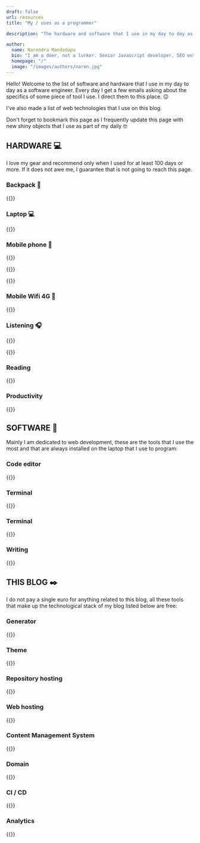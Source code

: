 ```yaml
---
draft: false
url: resources
title: "My / uses as a programmer"

description: "The hardware and software that I use in my day to day as a Software Engineer! This list is updated regularly!"

author:
  name: Narendra Mandadapu
  bio: "I am a doer, not a lurker. Senior Javascript developer, SEO enthusiast. Every day I read at least five pages from a book and write my interpretation here on https://5pagesaday.com"
  homepage: "/"
  image: "/images/authors/naren.jpg"
---
```


Hello! Welcome to the list of software and hardware that I use in my day to day as a software engineer. Every day I get a few emails asking about the specifics of some piece of tool I use. I direct them to this place. 😉

I've also made a list of web technologies that I use on this blog.

Don't forget to bookmark this page as I frequently update this page with new shiny objects that I use as part of my daily 🤓

## HARDWARE 💻

I love my gear and recommend only when I used for at least 100 days or more. If it does not awe me, I guarantee that is not going to reach this page.


### Backpack 🎒

{{<product
    title = "Tom Bihn Synapse 25 (Made in America)"
    description = "I can fit my whole house. It's my best friend and comes with me wherever I go either a day trip to a coffee shop or a weekend hackathon trip to Europe. My freedom of choice to travel."
    image = "/images/uses/TomBihn.jpg"
    cta = "View on TomBihn"
    link = "https://www.tombihn.com/products/synapse-25?_pos=1&_sid=8d7066ee2&_ss=r&variant=7593898442815/">}}

### Laptop 💻

{{<product
    title = "MacBook Pro (15-inch, 2019)"
    description = "This space gray MacBook Pro is my favourite gadget. The battery lasts up to 10 hours which enables me to work from anywhere. It is a beast of a machine with 16GB RAM, 512GB Storage, 2.6GHz Intel Core i7."
    image = "/images/uses/macbookpro-15.jpg"
    cta = "View on Amazon"
    link = "https://www.amazon.com/Apple-MacBook-Retina-2-6GHz-6-Core/dp/B07FMLZCR5/ref=as_li_ss_tl?crid=38HJ4L3I6VYX6&dchild=1&keywords=macbook+pro+2019+15&qid=1589381689&refinements=p_n_condition-type:6461716011&rnid=6461714011&sprefix=macbook+pro+2019,aps,256&sr=8-19&th=1&linkCode=ll1&tag=bestp0b-20&linkId=02bd9073c1e9dd1f782a172ad6bfff31&language=en_US">}}

### Mobile phone 📱

{{<product
    title = "Apple iPhone XS"
    description = "The best iPhone ever built by Apple. Smooth and slick. Friendly user interface and usability. 64GB storage, space gray color that matches with my Macbook, both gel together well. Syncing files between them are easy."
    image = "/images/uses/iPhoneXS.jpeg"
    cta = "View on Amazon"
    link = "https://www.amazon.com/Apple-iPhone-64GB-Space-Gray/dp/B07SC58QBW/ref=as_li_ss_tl?crid=68L3BA36XAI&dchild=1&keywords=iphone+xs&qid=1589383307&s=electronics&sprefix=iphone+XS,aps,276&sr=1-3&linkCode=ll1&tag=bestp0b-20&linkId=ded3b44673781c4c3de3ebc7897a975c&language=en_US">}}

{{<product
    title = "Tablet"
    description = "Apple iPad Pro (11inch, Wifi, 256GB, Space Gray). I write this blog on my iPad and read books with a kindle tablet app. I watch Netflix and Amazon Prime. That's all. I wish I can use it more, but I don't."
    image = "/images/uses/ipad-pro-11inch.jpg"
    cta = "View on Amazon"
    link = "https://www.amazon.com/dp/B0863358NV/ref=as_li_ss_tl?th=1&linkCode=ll1&tag=5pagesaday-20&linkId=11f304684d260a328c684942af5387ed&language=en_US">}}

{{<product
    title = "Keyboard"
    description = "I connect my iPad Pro with this keyboard. Not bad but can't recommend as there are better ones out there. If you are on a budget and need a decent keyboard, then go for it."
    image = "/images/uses/keyboard-case-iPad-Pro-11.jpg"
    cta = "View on Amazon"
    link = "https://www.amazon.com/CHESONA-Pro-11/dp/B07YFT5GFF/ref=as_li_ss_tl?dchild=1&keywords=iPad+Pro+11+Inch+Keyboard+Case+For+iPad+Pro+11+2018&qid=1591199758&sr=8-1&linkCode=ll1&tag=5pagesaday-20&linkId=38301e1a79bfe5cd0e88fe1f4d301494&language=en_US">}}


### Mobile Wifi 4G 📶

{{<product
    title = "Mobile WiFi 4G Hotspot"
    description = "I use this as my backup wifi when working from a cafe or roaming the world on my backpack. Fast and furious, it supports rapid download speed up to 150 Mbps on 4G LTE and 43.2 Mbps on a 3G connection—a must-have gadget."
    image = "/images/uses/Huawei-Mobile-Wifi.jpg"
    cta = "Grab from Amazon"
    link = "https://www.amazon.com/E5577Cs-321-Hotspot-globally-Unlocked-ORIGINAL/dp/B011YM0OXU/ref=as_li_ss_tl?ie=UTF8&linkCode=ll1&tag=bestp0b-20&linkId=997acee0fb44d46de83b3c31dc2a9754&language=en_US">}}

### Listening 🎧

{{<product
    title="Audible"
    description="If you hate reading like me, then you can listen to your favourite books for FREE on Amazon Audible. Most of the books I review here I listen when I go for a jog or walk which I do every day (5 kilometres/3 miles)."
    image="images/audible.jpg"
    cta="Don't Read. Just 🎧"
    link="https://www.amazon.com/dp/B00NB86OYE/ref=as_li_ss_il?adId=B00NB86OYE&ref-refURL=http://localhost:1313/books/start-from-zero-3/&slotNum=0&imprToken=uzNV.RLi3kQs3GwTyReqFA&adType=smart&adMode=manual&adFormat=card&impressionTimestamp=1591184129368&linkCode=li1&tag=5pagesaday-20&linkId=07f939fffb43a6d4fd7bc33f85031544&language=en_US" >}}

{{<product
    title="Headphones — Wireless"
    description="Noise cancellation. No wires or cords to trip over. Full day charge. I wear these cans all the time, and friends say these are my new pyjamas 😁 Best a man can get."
    image="images/uses/beats-studio3-wireless-headphones.jpg"
    cta="Get from Amazon"
    link="https://www.amazon.com/Beats-Studio3-Wireless-Headphones-Renewed/dp/B079THM2FY/ref=as_li_ss_tl?crid=3TUPC5YW1986L&keywords=beats+headphones&qid=1591196871&s=electronics&sprefix=beats,aps,217&sr=1-11&th=1&linkCode=ll1&tag=5pagesaday-20&linkId=efdbe238e7ff3d7162eb84de210ae788&language=en_US" >}}

### Reading

{{<product
    title="Kindle Paperwhite – Now Waterproof"
    description="I hardly buy a hardcopy of a book. I prefer to listen or read on my Kindle. The Kindle is so sleek I keep in my back pocket when I go to a coffee shop or supermarket and lose myself in a book."
    image="images/uses/kindle_paperwhite.jpg"
    cta="Get Kindle from Amazon"
    link="https://www.amazon.com/dp/B07CXG6C9W/ref=as_li_ss_tl?ref=ods_ucc_eink_pprwhite_nrc_ucc&linkCode=ll1&tag=5pagesaday-20&linkId=3c914922e9ca11bf74bc2596d35b8c2e&language=en_US" >}}

### Productivity

{{<product
    title="Good Old Egg Timer!"
    description="I use Promodoro technique with a egg timer and work in a 40 boxed minutes on each task."
    image="images/uses/egg-timer.jpeg"
    cta="Get one on Amazon"
    link="https://www.amazon.com/Kitchen-LEMEGO-Stainless-Mechanical-Rotating/dp/B072MN3ZH2/ref=as_li_ss_tl?crid=C0FTNF8TWJ90&dchild=1&keywords=egg+timer+manual&qid=1590138136&sprefix=egg+timer+,aps,217&sr=8-4&linkCode=ll1&tag=5pagesaday-20&linkId=9015db77088a7140c94472bd9e782b07&language=en_US" >}}


## SOFTWARE 💾

Mainly I am dedicated to web development, these are the tools that I use the most and that are always installed on the laptop that I use to program:


### Code editor

{{<product
    title = "VSCodium"
    description = "It's like the VS Code, but VS Codium is even better cause it compiled without Microsoft telemetry. If you add Cobalt2 theme and Fira Code font, it is unparalleled. I use this in tandem with Visual Studio code."
    image = "/images/uses/vscodium.png"
    cta = "View on GitHub"
    link = "https://github.com/VSCodium/vscodium">}}

### Terminal

{{<product
    title = "iTerm2"
    description = "I replaced my default Mac terminal with iTerm2. It works on Macs with macOS 10.12 or newer. iTerm2 brings the terminal into the modern age with features you never knew you always wanted."
    image = "/images/uses/iTerm2.png"
    cta = "View on Web"
    link = "https://www.iterm2.com/">}}

### Terminal

{{<product
    title = "OhMyZsh"
    description = "The best way to improve your experience with the terminal, you can see at a glance the directory you are in and the status of your current repository. I use the Cobalt2 theme."
    image = "/images/uses/ohmyzsh.png"
    cta = "View on GitHub"
    link = "https://github.com/ohmyzsh/ohmyzsh">}}

### Writing

{{<product
    title = "Grammarly"
    description = "Only app that I auto-renew my subscription. According to Grammarly stats, I wrote 1.1 million words since I bought the app. With this app, I feel like Hemmingway. A must-have app if you are writing on the web or not."
    image = "/images/uses/grammarly.png"
    cta = "View on Grammarly"
    link = "https://www.grammarly.com/">}}


## THIS BLOG ✒️

I do not pay a single euro for anything related to this blog, all these tools that make up the technological stack of my blog listed below are free:

### Generator

{{<product
    title = "GoHugo.io"
    description = "The world’s fastest framework for building websites. Hugo is one of the most popular open-source static site generators. With its amazing speed and flexibility, Hugo makes building websites fun again."
    image = "/images/uses/gohugo.png"
    cta = "View on the web"
    link = "https://gohugo.io">}}

### Theme

{{<product
    title = "Morning Pages"
    description = "The theme that I developed for Hugo. I heard someone saying eating your own dog food? Yes, this site is actually wearing it now. It is distributed under M.I.T license so use as if it is your own 😉"
    image = "/images/uses/morning-pages.png"
    cta = "Coming soon on GitHub" >}}

### Repository hosting

{{<product
    title = "GitHub"
    description = "Github is my favourite piece of repository hosting service. Now, we can have private repositories in GitHub for free."
    image = "/images/uses/github.png"
    cta = "View on the web"
    link = "https://github.com/">}}

### Web hosting

{{<product
    title = "Netlify"
    description = "I use Netlify to host my projects. The fastest way to build the fastest sites. I can build, test, and deploy globally with Netlify’s all-in-one platform for modern web projects."
    image = "/images/uses/netlify.png"
    cta = "View on the web"
    link = "https://netlify.com/">}}

### Content Management System

{{<product
    title = "Forestry.io"
    description = "It is a headless CMS. I don't have to fire my laptop to write an article. I use my iPhone/iPad to write this blog, and then with one click save it gets to build and deployed. Simply magical!"
    image = "/images/uses/forestry-io.png"
    cta = "View on the web"
    link = "https://forestry.io/">}}

### Domain

{{<product
    title = "namecheap.com"
    description = "I use namecheap to buy all my domains. They are cost-effective, secure with outstanding customer experiences. You get a free WhoisGuard™️ protection which hides your details means you can blog anonymously 😉"
    image = "/images/uses/namecheap.png"
    cta = "Get 30% discount"
    link = "https://shareasale.com/r.cfm?b=1517218&u=497125&m=46483&urllink=&afftrack=">}}

### CI / CD

{{<product
    title = "GitHub Actions"
    description = "With Github actions, I automate my workflow. When I push code to my GitHub repository, various build triggers kick-in to make life easier as a developer."
    image = "/images/uses/github-actions.jpg"
    cta = "View on GitHub"
    link = "https://github.com/features/actions">}}

### Analytics

{{<product
    title = "Google Analytics + Search Console"
    description = "A defacto standard to understand the traffic of your website, along with Search Console for analysing SEO data are practically mandatory if you have a blog/website/application. Enough said."
    image = "/images/uses/google-analytics.png"
    cta = "View on the web"
    link = "https://analytics.google.com">}}